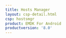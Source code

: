 ```yaml
---
title: Hosts Manager
layout: csp-detail.html
csp: hostsmgr
product: EMDK For Android
productversion: '8.0'
---
```











